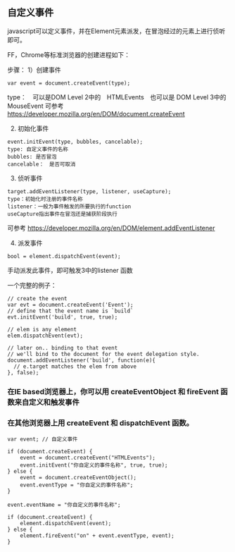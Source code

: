 ## 自定义事件

javascript可以定义事件，并在Element元素派发，在冒泡经过的元素上进行侦听即可。

FF，Chrome等标准浏览器的创建进程如下：

步骤：
1）创建事件

```
var event = document.createEvent(type);
```
type：　可以是DOM Level 2中的　HTMLEvents　也可以是 DOM Level 3中的 MouseEvent
可参考 https://developer.mozilla.org/en/DOM/document.createEvent



2) 初始化事件
```
event.initEvent(type, bubbles, cancelable);
type: 自定义事件的名称
bubbles: 是否冒泡
cancelable：　是否可取消
```

3) 侦听事件
```
target.addEventListener(type, listener, useCapture);
type：初始化时注册的事件名称
listener：一般为事件触发的所要执行的function
useCapture指出事件在冒泡还是捕获阶段执行
```
可参考 https://developer.mozilla.org/en/DOM/element.addEventListener

4) 派发事件
```
bool = element.dispatchEvent(event);
```
手动派发此事件，即可触发3中的listener 函数

一个完整的例子：
```
// create the event  
var evt = document.createEvent('Event');  
// define that the event name is `build`  
evt.initEvent('build', true, true);  
  
// elem is any element  
elem.dispatchEvent(evt); 

// later on.. binding to that event  
// we'll bind to the document for the event delegation style.   
document.addEventListener('build', function(e){  
  // e.target matches the elem from above  
}, false); 
```


### 在IE based浏览器上，你可以用 createEventObject 和 fireEvent 函数来自定义和触发事件
### 在其他浏览器上用 createEvent 和 dispatchEvent 函数。

```
var event; // 自定义事件 

if (document.createEvent) {
    event = document.createEvent("HTMLEvents");
    event.initEvent("你自定义的事件名称", true, true);
} else {
    event = document.createEventObject();
    event.eventType = "你自定义的事件名称";
}

event.eventName = "你自定义的事件名称";

if (document.createEvent) {
    element.dispatchEvent(event);
} else {
    element.fireEvent("on" + event.eventType, event);
}
```